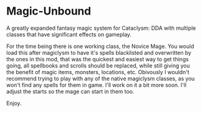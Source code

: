 # Magic-Unbound
A greatly expanded fantasy magic system for Cataclysm: DDA with multiple classes that have significant effects on gameplay.

For the time being there is one working class, the Novice Mage. You would load this after magiclysm to have it's spells blacklisted and overwritten by the ones in this mod, that was the quickest and easiest way to get things going, all spellbooks and scrolls should be replaced, while still giving you the benefit of magic items, monsters, locations, etc. 
Obivously I wouldn't recommend trying to play with any of the native magiclysm classes, as you won't find any spells for them in game. I'll work on it a bit more soon.
I'll adjust the starts so the mage can start in them too.

Enjoy.
